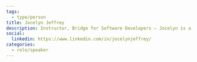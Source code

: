 ```yaml
---
tags:
  - type/person
title: Jocelyn Jeffrey
description: Instructor, Bridge for Software Developers – Jocelyn is a developer at Rangle and a graduate-turned-instructor of Bridge for Software Development. In her time as an instructor, she has seen developers level-up and become her coworkers. She loves being a part of the meaningful education, mentorship and community that Bridge provides to women, as well as agender and non-binary professionals. Her favourite framework is Vue and in 2018 she built a fortune teller to "vue" the future.
social:
  linkedin: https://www.linkedin.com/in/jocelynjeffrey/
categories:
  - role/speaker
---
```


